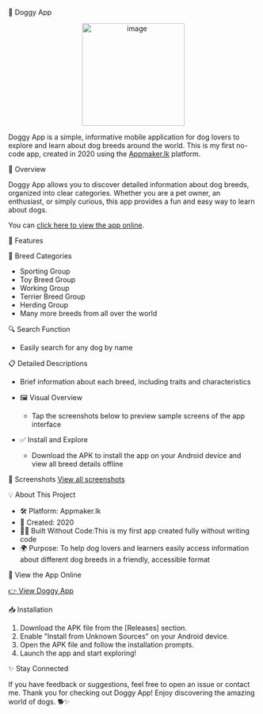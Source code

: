 🐶 Doggy App
<center>
<img width="207" alt="image" src="https://github.com/user-attachments/assets/15202ef1-8c56-43c0-876d-358d651dd12c" /></center>


Doggy App is a simple, informative mobile application for dog lovers to explore and learn about dog breeds around the world. This is my first no-code app, created in 2020 using the [Appmaker.lk](https://www.appmaker.lk) platform.

🌟 Overview

Doggy App allows you to discover detailed information about dog breeds, organized into clear categories. Whether you are a pet owner, an enthusiast, or simply curious, this app provides a fun and easy way to learn about dogs.

You can [click here to view the app online](https://myappmaker.io/Doggy/).

📲 Features

🐾 Breed Categories
  - Sporting Group
  - Toy Breed Group
  - Working Group
  - Terrier Breed Group
  - Herding Group
  - Many more breeds from all over the world

 🔍 Search Function
  - Easily search for any dog by name

 📋 Detailed Descriptions
  - Brief information about each breed, including traits and characteristics

- 🖼 Visual Overview
  - Tap the screenshots below to preview sample screens of the app interface

- ✅ Install and Explore
  - Download the APK to install the app on your Android device and view all breed details offline


 📸 Screenshots
[View all screenshots](./Screenshots/)


💡 About This Project

- 🛠 Platform: Appmaker.lk
- 🚀 Created: 2020
- 👨‍💻 Built Without Code:This is my first app created fully without writing code
- 🌍 Purpose: To help dog lovers and learners easily access information about different dog breeds in a friendly, accessible format


🔗 View the App Online

[👉 View Doggy App](https://myappmaker.io/Doggy/)

 📥 Installation

1. Download the APK file from the [Releases] section.
2. Enable "Install from Unknown Sources" on your Android device.
3. Open the APK file and follow the installation prompts.
4. Launch the app and start exploring!

✨ Stay Connected

If you have feedback or suggestions, feel free to open an issue or contact me.
Thank you for checking out Doggy App! Enjoy discovering the amazing world of dogs. 🐕✨
